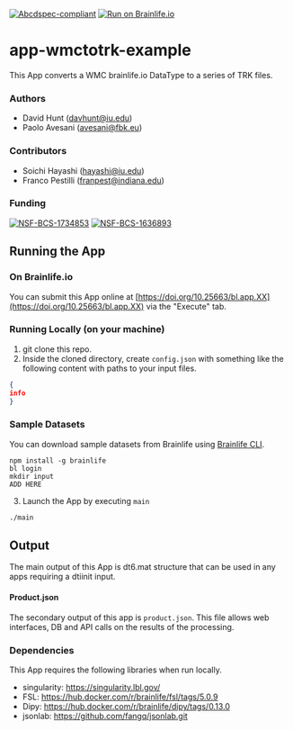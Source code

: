 [![Abcdspec-compliant](https://img.shields.io/badge/ABCD_Spec-v1.1-green.svg)](https://github.com/brain-life/abcd-spec)
[![Run on Brainlife.io](https://img.shields.io/badge/Brainlife-bl.app.53-blue.svg)](https://doi.org/10.25663/bl.app.53)

# app-wmctotrk-example
This App converts a WMC brainlife.io DataType to a series of TRK files.

### Authors
- David Hunt (davhunt@iu.edu)
- Paolo Avesani (avesani@fbk.eu)

### Contributors
- Soichi Hayashi (hayashi@iu.edu)
- Franco Pestilli (franpest@indiana.edu)

### Funding
[![NSF-BCS-1734853](https://img.shields.io/badge/NSF_BCS-1734853-blue.svg)](https://nsf.gov/awardsearch/showAward?AWD_ID=1734853)
[![NSF-BCS-1636893](https://img.shields.io/badge/NSF_BCS-1636893-blue.svg)](https://nsf.gov/awardsearch/showAward?AWD_ID=1636893)

## Running the App 

### On Brainlife.io

You can submit this App online at [https://doi.org/10.25663/bl.app.XX](https://doi.org/10.25663/bl.app.XX) via the "Execute" tab.

### Running Locally (on your machine)

1. git clone this repo.
2. Inside the cloned directory, create `config.json` with something like the following content with paths to your input files.

```json
{
info
}
```

### Sample Datasets

You can download sample datasets from Brainlife using [Brainlife CLI](https://github.com/brain-life/cli).

```
npm install -g brainlife
bl login
mkdir input
ADD HERE

```


3. Launch the App by executing `main`

```bash
./main
```

## Output

The main output of this App is dt6.mat structure that can be used in any apps requiring a dtiinit input.

#### Product.json
The secondary output of this app is `product.json`. This file allows web interfaces, DB and API calls on the results of the processing. 

### Dependencies

This App requires the following libraries when run locally.

  - singularity: https://singularity.lbl.gov/
  - FSL: https://hub.docker.com/r/brainlife/fsl/tags/5.0.9
  - Dipy: https://hub.docker.com/r/brainlife/dipy/tags/0.13.0
  - jsonlab: https://github.com/fangq/jsonlab.git

